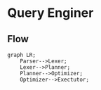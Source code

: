 # Query Enginer

## Flow

```mermaid
graph LR;
    Parser-->Lexer;
    Lexer-->Planner;
    Planner-->Optimizer;
    Optimizer-->Exectutor;
```